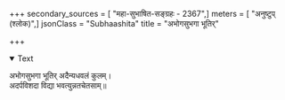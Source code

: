 +++
secondary_sources = [ "महा-सुभाषित-सङ्ग्रहः - 2367",]
meters = [ "अनुष्टुप् (श्लोक)",]
jsonClass = "Subhaashita"
title = "अभोगसुभगा भूतिर्"

+++

<details open><summary>Text</summary>

अभोगसुभगा भूतिर् अदैन्यधवलं कुलम्।  
अदर्पविशदा विद्या भवत्युन्नतचेतसाम्॥
</details>
